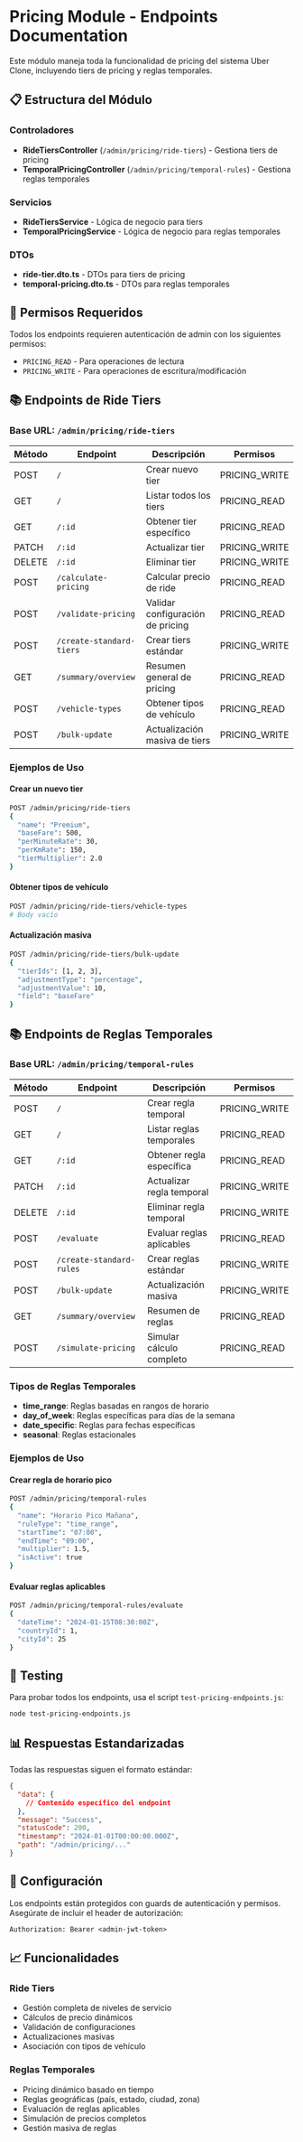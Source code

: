 # Pricing Module - Endpoints Documentation

Este módulo maneja toda la funcionalidad de pricing del sistema Uber Clone, incluyendo tiers de pricing y reglas temporales.

## 📋 Estructura del Módulo

### Controladores
- **RideTiersController** (`/admin/pricing/ride-tiers`) - Gestiona tiers de pricing
- **TemporalPricingController** (`/admin/pricing/temporal-rules`) - Gestiona reglas temporales

### Servicios
- **RideTiersService** - Lógica de negocio para tiers
- **TemporalPricingService** - Lógica de negocio para reglas temporales

### DTOs
- **ride-tier.dto.ts** - DTOs para tiers de pricing
- **temporal-pricing.dto.ts** - DTOs para reglas temporales

## 🔐 Permisos Requeridos

Todos los endpoints requieren autenticación de admin con los siguientes permisos:

- `PRICING_READ` - Para operaciones de lectura
- `PRICING_WRITE` - Para operaciones de escritura/modificación

## 📚 Endpoints de Ride Tiers

### Base URL: `/admin/pricing/ride-tiers`

| Método | Endpoint | Descripción | Permisos |
|--------|----------|-------------|----------|
| POST | `/` | Crear nuevo tier | PRICING_WRITE |
| GET | `/` | Listar todos los tiers | PRICING_READ |
| GET | `/:id` | Obtener tier específico | PRICING_READ |
| PATCH | `/:id` | Actualizar tier | PRICING_WRITE |
| DELETE | `/:id` | Eliminar tier | PRICING_WRITE |
| POST | `/calculate-pricing` | Calcular precio de ride | PRICING_READ |
| POST | `/validate-pricing` | Validar configuración de pricing | PRICING_READ |
| POST | `/create-standard-tiers` | Crear tiers estándar | PRICING_WRITE |
| GET | `/summary/overview` | Resumen general de pricing | PRICING_READ |
| POST | `/vehicle-types` | Obtener tipos de vehículo | PRICING_READ |
| POST | `/bulk-update` | Actualización masiva de tiers | PRICING_WRITE |

### Ejemplos de Uso

#### Crear un nuevo tier
```bash
POST /admin/pricing/ride-tiers
{
  "name": "Premium",
  "baseFare": 500,
  "perMinuteRate": 30,
  "perKmRate": 150,
  "tierMultiplier": 2.0
}
```

#### Obtener tipos de vehículo
```bash
POST /admin/pricing/ride-tiers/vehicle-types
# Body vacío
```

#### Actualización masiva
```bash
POST /admin/pricing/ride-tiers/bulk-update
{
  "tierIds": [1, 2, 3],
  "adjustmentType": "percentage",
  "adjustmentValue": 10,
  "field": "baseFare"
}
```

## 📚 Endpoints de Reglas Temporales

### Base URL: `/admin/pricing/temporal-rules`

| Método | Endpoint | Descripción | Permisos |
|--------|----------|-------------|----------|
| POST | `/` | Crear regla temporal | PRICING_WRITE |
| GET | `/` | Listar reglas temporales | PRICING_READ |
| GET | `/:id` | Obtener regla específica | PRICING_READ |
| PATCH | `/:id` | Actualizar regla temporal | PRICING_WRITE |
| DELETE | `/:id` | Eliminar regla temporal | PRICING_WRITE |
| POST | `/evaluate` | Evaluar reglas aplicables | PRICING_READ |
| POST | `/create-standard-rules` | Crear reglas estándar | PRICING_WRITE |
| POST | `/bulk-update` | Actualización masiva | PRICING_WRITE |
| GET | `/summary/overview` | Resumen de reglas | PRICING_READ |
| POST | `/simulate-pricing` | Simular cálculo completo | PRICING_READ |

### Tipos de Reglas Temporales

- **time_range**: Reglas basadas en rangos de horario
- **day_of_week**: Reglas específicas para días de la semana
- **date_specific**: Reglas para fechas específicas
- **seasonal**: Reglas estacionales

### Ejemplos de Uso

#### Crear regla de horario pico
```bash
POST /admin/pricing/temporal-rules
{
  "name": "Horario Pico Mañana",
  "ruleType": "time_range",
  "startTime": "07:00",
  "endTime": "09:00",
  "multiplier": 1.5,
  "isActive": true
}
```

#### Evaluar reglas aplicables
```bash
POST /admin/pricing/temporal-rules/evaluate
{
  "dateTime": "2024-01-15T08:30:00Z",
  "countryId": 1,
  "cityId": 25
}
```

## 🧪 Testing

Para probar todos los endpoints, usa el script `test-pricing-endpoints.js`:

```bash
node test-pricing-endpoints.js
```

## 📊 Respuestas Estandarizadas

Todas las respuestas siguen el formato estándar:

```json
{
  "data": {
    // Contenido específico del endpoint
  },
  "message": "Success",
  "statusCode": 200,
  "timestamp": "2024-01-01T00:00:00.000Z",
  "path": "/admin/pricing/..."
}
```

## 🔧 Configuración

Los endpoints están protegidos con guards de autenticación y permisos. Asegúrate de incluir el header de autorización:

```
Authorization: Bearer <admin-jwt-token>
```

## 📈 Funcionalidades

### Ride Tiers
- Gestión completa de niveles de servicio
- Cálculos de precio dinámicos
- Validación de configuraciones
- Actualizaciones masivas
- Asociación con tipos de vehículo

### Reglas Temporales
- Pricing dinámico basado en tiempo
- Reglas geográficas (país, estado, ciudad, zona)
- Evaluación de reglas aplicables
- Simulación de precios completos
- Gestión masiva de reglas
